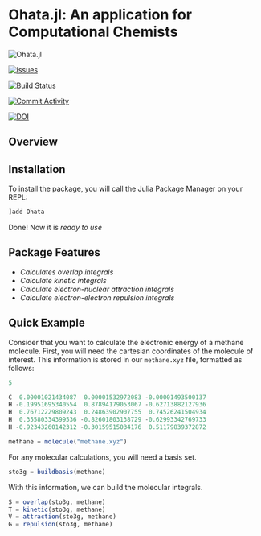 # Ohata.jl: An application for Computational Chemists

![Ohata.jl](https://user-images.githubusercontent.com/60739184/170071106-68ba0e42-08a5-4923-b69a-d5db945bdf7b.svg)

[![Issues](https://img.shields.io/github/issues-raw/HartreeFoca/Ohata.jl?style=for-the-badge)](https://github.com/HartreeFoca/Ohata.jl/)

[![Build Status](https://img.shields.io/github/workflow/status/HartreeFoca/Ohata.jl/CI?style=for-the-badge)](https://github.com/HartreeFoca/Ohata.jl/actions/workflows/CI.yml?query=branch%3Amain)

[![Commit Activity](https://img.shields.io/github/commit-activity/w/HartreeFoca/Ohata.jl/main?style=for-the-badge)](https://github.com/HartreeFoca/Ohata.jl/)

[![DOI](https://zenodo.org/badge/419452183.svg)](https://zenodo.org/badge/latestdoi/419452183)

## Overview

## Installation

To install the package, you will call the Julia Package Manager on your REPL:

```julia
]add Ohata
```

Done! Now it is *ready to use*
## Package Features

- *Calculates overlap integrals*
- *Calculate kinetic integrals*
- *Calculate electron-nuclear attraction integrals*
- *Calculate electron-electron repulsion integrals*

## Quick Example

Consider that you want to calculate the electronic energy of a methane molecule. First, you will need the cartesian coordinates of the molecule of interest. This information is stored in our ```methane.xyz``` file, formatted as follows:

```julia
5

C  0.00001021434087  0.00001532972083 -0.00001493500137
H -0.19951695340554  0.87894179053067 -0.62713882127936
H  0.76712229809243  0.24863902907755  0.74526241504934
H  0.35580334399536 -0.82601803138729 -0.62993342769733
H -0.92343260142312 -0.30159515034176  0.51179839372872
```

```julia
methane = molecule("methane.xyz")
```

For any molecular calculations, you will need a basis set.

```julia
sto3g = buildbasis(methane)
```

With this information, we can build the molecular integrals.

```julia
S = overlap(sto3g, methane)
T = kinetic(sto3g, methane)
V = attraction(sto3g, methane)
G = repulsion(sto3g, methane)
```
